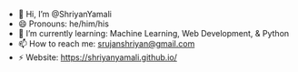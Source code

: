 - 👋 Hi, I’m @ShriyanYamali
- 😄 Pronouns: he/him/his
- 🌱 I’m currently learning: Machine Learning, Web Development, & Python
- 📫 How to reach me: srujanshriyan@gmail.com
- ⚡ Website: https://shriyanyamali.github.io/

